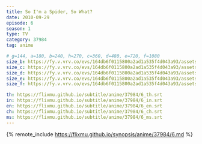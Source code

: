 ```yaml
---
title: So I'm a Spider, So What?
date: 2010-09-29
episode: 6
season: 1
type: TV
category: 37984
tag: anime

# g=144, a=180, b=240, h=270, c=360, d=480, e=720, f=1080
size_b: https://fy.v.vrv.co/evs/164db6f0115800a2ad1a535f4d043a93/assets/99854db8816288b5e1f6e529f72b5f7c_3974498.mp4
size_c: https://fy.v.vrv.co/evs/164db6f0115800a2ad1a535f4d043a93/assets/99854db8816288b5e1f6e529f72b5f7c_3974497.mp4
size_d: https://fy.v.vrv.co/evs/164db6f0115800a2ad1a535f4d043a93/assets/99854db8816288b5e1f6e529f72b5f7c_3974499.mp4
size_e: https://fy.v.vrv.co/evs/164db6f0115800a2ad1a535f4d043a93/assets/99854db8816288b5e1f6e529f72b5f7c_3974500.mp4
size_f: https://fy.v.vrv.co/evs/164db6f0115800a2ad1a535f4d043a93/assets/99854db8816288b5e1f6e529f72b5f7c_3974501.mp4

th: https://flixmu.github.io/subtitle/anime/37984/6_th.srt
in: https://flixmu.github.io/subtitle/anime/37984/6_in.srt
en: https://flixmu.github.io/subtitle/anime/37984/6_en.srt
ch: https://flixmu.github.io/subtitle/anime/37984/6_ch.srt
ms: https://flixmu.github.io/subtitle/anime/37984/6_ms.srt
---
```

{% remote_include https://flixmu.github.io/synopsis/anime/37984/6.md %}
